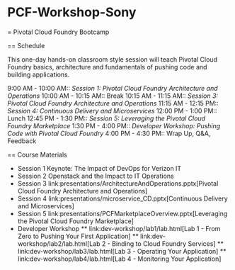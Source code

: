 # PCF-Workshop-Sony
= Pivotal Cloud Foundry Bootcamp

== Schedule

This one-day hands-on classroom style session will teach Pivotal Cloud Foundry basics, architecture and fundamentals of pushing code and building applications.

9:00 AM - 10:00 AM:: *Session 1:* _Pivotal Cloud Foundry Architecture and Operations_
10:00 AM - 10:15 AM:: Break
10:15 AM - 11:15 AM:: *Session 3:* _Pivotal Cloud Foundry Architecture and Operations_
11:15 AM - 12:15 PM:: *Session 4:* _Continuous Delivery and Microservices_
12:00 PM - 1:00 PM:: Lunch
12:45 PM - 1:30 PM:: *Session 5:* _Leveraging the Pivotal Cloud Foundry Marketplace_
1:30 PM - 4:00 PM:: *Developer Workshop:* _Pushing Code with Pivotal Cloud Foundry_
4:00 PM - 4:30 PM:: Wrap Up, Q&A, Feedback

== Course Materials

* Session 1 Keynote: The Impact of DevOps for Verizon IT
* Session 2 Openstack and the Impact to IT Operations
* Session 3 link:presentations/ArchitectureAndOperations.pptx[Pivotal Cloud Foundry Architecture and Operations]
* Session 4 link:presentations/microservice_CD.pptx[Continuous Delivery and Microservices]
* Session 5 link:presentations/PCFMarketplaceOverview.pptx[Leveraging the Pivotal Cloud Foundry Marketplace]
* Developer Workshop
** link:dev-workshop/lab1/lab.html[Lab 1 - From Zero to Pushing Your First Application]
** link:dev-workshop/lab2/lab.html[Lab 2 - Binding to Cloud Foundry Services]
** link:dev-workshop/lab3/lab.html[Lab 3 - Operating Your Application]
** link:dev-workshop/lab4/lab.html[Lab 4 - Monitoring Your Application]
